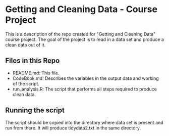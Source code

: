 # Getting and Cleaning Data - Course Project
This is a description of the repo created for "Getting and Cleaning Data" course project. The goal of the project is to read in a data set and produce a clean data out of it.  

## Files in this Repo
* README.md:         This file.
* CodeBook.md:       Describes the variables in the output data and working of the script.
* run_analysis.R:    The script that performs all steps required to produce clean data.  

## Running the script
The script should be copied into the directory where data set is present and run from there. It will produce tidydata2.txt in the same directory.

